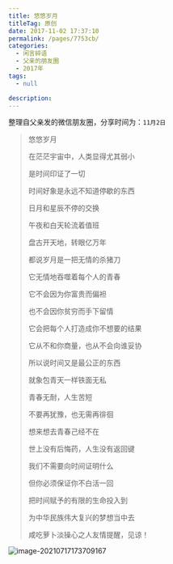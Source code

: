 ```yaml
---
title: 悠悠岁月
titleTag: 原创
date: 2017-11-02 17:37:10
permalink: /pages/7753cb/
categories: 
  - 闲言碎语
  - 父亲的朋友圈
  - 2017年
tags: 
  - null

description: 
---
```

整理自父亲发的微信朋友圈，分享时间为：`11月2日`

> 悠悠岁月
>
> 在茫茫宇宙中，人类显得尤其弱小
>
> 是时间印证了一切
>
> 时间好象是永远不知道停歇的东西
>
> 日月和星辰不停的交换
>
> 午夜和白天轮流着值班
>
> 盘古开天地，转眼亿万年
>
> 
>
> 
>
> 都说岁月是一把无情的杀猪刀
>
> 它无情地吞噬着每个人的青春
>
> 它不会因为你富贵而偏袒
>
> 也不会因你贫穷而手下留情
>
> 它会把每个人打造成你不想要的结果
>
> 它从不和你商量，也从不会向谁妥协
>
> 所以说时间又是最公正的东西
>
> 就象包青天一样铁面无私
>
> 
>
> 
>
> 青春无耐，人生苦短
>
> 不要再犹豫，也无需再徘徊
>
> 想来想去青春己经不在
>
> 世上没有后悔药，人生没有返回键
>
> 我们不需要向时间证明什么
>
> 但你必须保证你不白活一回
>
> 把时间赋予的有限的生命投入到
>
> 为中华民族伟大复兴的梦想当中去
>
> 
>
> 
>
> 咸吃萝卜淡操心之人友情提醒，见谅！

![image-20210717173709167](http://t.eryajf.net/imgs/2021/09/86a0665a674003fe.jpg)